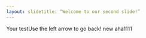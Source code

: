 ```yaml
---
layout: slidetitle: “Welcome to our second slide!”
---
```

Your testUse the left arrow to go back!
new aha1111

